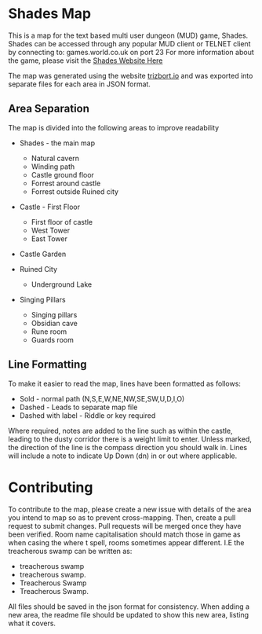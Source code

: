 # Shades Map

This is a map for the text based multi user dungeon (MUD) game, Shades. Shades can be accessed through any popular MUD client or TELNET client by connecting to:
games.world.co.uk on port 23 For more information about the game, please visit the [Shades Website Here](http://games.world.co.uk/shades)

The map was generated using the website [trizbort.io](http://trizbort.io) and was exported into separate files for each area in JSON format.

## Area Separation
The map is divided into the following areas to improve readability
* Shades - the main map
  * Natural cavern
  * Winding path
  * Castle ground floor
  * Forrest around castle
  * Forrest outside Ruined city

* Castle - First Floor
  * First floor of castle
  * West Tower
  * East Tower

* Castle Garden

* Ruined City
  * Underground Lake

* Singing Pillars
  * Singing pillars
  * Obsidian cave
  * Rune room
  * Guards room

## Line Formatting
To make it easier to read the map, lines have been formatted as follows:
* Sold - normal path (N,S,E,W,NE,NW,SE,SW,U,D,I,O)
* Dashed - Leads to separate map file
* Dashed with label - Riddle or key required

Where required, notes are added to the line such as within the castle, leading to the dusty corridor there is a weight limit to enter.
Unless marked, the direction of the line is the compass direction you should walk in. Lines will include a note to indicate Up Down (dn) in or out where applicable.

# Contributing
To contribute to the map, please create a new issue with details of the area you intend to map so as to prevent cross-mapping. Then, create a pull request to submit changes. Pull requests will be merged once they have been verified.
Room name capitalisation should match those in game as when casing the where t spell, rooms sometimes appear different. I.E the treacherous swamp can be written as:
* treacherous swamp
* treacherous swamp.
* Treacherous Swamp
* Treacherous Swamp.

All files should be saved in the json format for consistency. When adding a new area, the readme file should be updated to show this new area, listing what it covers.
